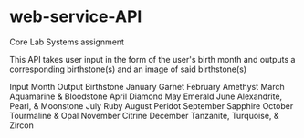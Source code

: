 # web-service-API
Core Lab Systems assignment

This API takes user input in the form of the user's birth month and outputs a corresponding birthstone(s) and an image of said birthstone(s)

Input Month         Output Birthstone
January             Garnet
February            Amethyst
March               Aquamarine & Bloodstone
April               Diamond
May                 Emerald
June                Alexandrite, Pearl, & Moonstone
July                Ruby
August              Peridot
September           Sapphire
October             Tourmaline & Opal
November            Citrine
December            Tanzanite, Turquoise, & Zircon